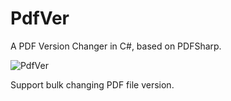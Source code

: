 # PdfVer
A PDF Version Changer in C#, based on PDFSharp.

![PdfVer](https://www.ilovefreesoftware.com/wp-content/uploads/2023/10/PdfVer-Select-Version.webp)

Support bulk changing PDF file version.
